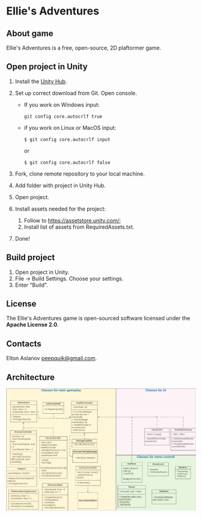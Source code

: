 # Ellie's Adventures

## About game
Ellie's Adventures is a free, open-source, 2D plaftormer game.

## Open project in Unity 
1. Install the [Unity Hub](https://unity3d.com/get-unity/download).
2. Set up correct download from Git. Open console.
    * If you work on Windows input:
        ```
        git config core.autocrlf true
        ```
    * if you work on Linux or MacOS input:  
        ```
        $ git config core.autocrlf input
        ```
        or
        ```
        $ git config core.autocrlf false
        ```
    
3. Fork, clone remote repository to your local machine.
4. Add folder with project in Unity Hub.
5. Open project.
6. Install assets needed for the project:
    1. Follow to https://assetstore.unity.com/;
    2. Install list of assets from RequiredAssets.txt.
7. Done!

## Build project
1. Open project in Unity. 
2. File -> Build Settings. Choose your settings.
3. Enter "Build".

## License 
The Ellie's Adventures game is open-sourced software licensed under the **Apache License 2.0**. 
 
## Contacts
Elton Aslanov [peepquik@gmail.com](mailto:peepquik@gmail.com).

## Architecture 
![Screenshot](uml-class.png)

